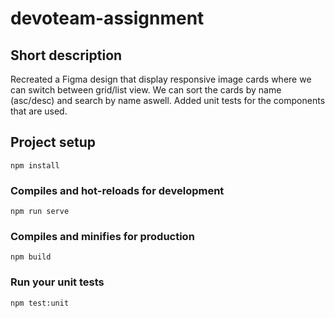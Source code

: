 # devoteam-assignment

## Short description

Recreated a Figma design that display responsive image cards where we can switch between grid/list view. We can sort the cards by name (asc/desc) and search by name aswell. Added unit tests for the components that are used.

## Project setup

```
npm install
```

### Compiles and hot-reloads for development

```
npm run serve
```

### Compiles and minifies for production

```
npm build
```

### Run your unit tests

```
npm test:unit
```

